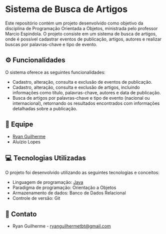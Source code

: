 # Sistema de Busca de Artigos

Este repositório contém um projeto desenvolvido como objetivo da disciplina de Programação Orientada a Objetos, ministrada pelo professor Marcio Espindola. O projeto consiste em um sistema de busca de artigos, onde é possível cadastrar eventos de publicação, artigos, autores e realizar buscas por palavras-chave e tipo de evento.

## ⚙️ Funcionalidades

O sistema oferece as seguintes funcionalidades:

- Cadastro, alteração, consulta e exclusão de eventos de publicação.
- Cadastro, alteração, consulta e exclusão de artigos, incluindo informações como título, palavras-chave, autores e data de publicação.
- Busca de artigos por palavras-chave e tipo de evento (nacional ou internacional), retornando os resultados encontrados com informações detalhadas sobre a publicação.

## 👥 Equipe 

- [Ryan Guilherme](https://github.com/ryanguilherme)
- Aluízio Lopes

## 💻 Tecnologias Utilizadas

O projeto foi desenvolvido utilizando as seguintes tecnologias e conceitos:

- Linguagem de programação: [Java](https://www.java.com)
- Paradigma de programação: Orientação a Objetos
- Armazenamento de dados: Banco de Dados Relacional
- Controle de versão: Git

## 📲 Contato

- Ryan Guilherme - ryanguilhermetbt@gmail.com
